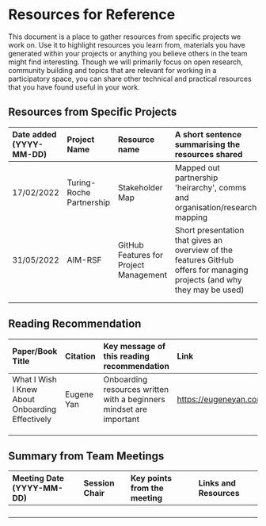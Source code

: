 # Resources for Reference

This document is a place to gather resources from specific projects we work on.
Use it to highlight resources you learn from, materials you have generated within your projects or anything you believe others in the team might find interesting.
Though we will primarily focus on open research, community building and topics that are relevant for working in a participatory space, you can share other technical and practical resources that you have found useful in your work.

## Resources from Specific Projects

| Date added (YYYY-MM-DD) | Project Name | Resource name| A short sentence summarising the resources shared | Links to find details |
|:-----------|:-----------|:-----------|:-----------|:-----------|
|17/02/2022 | Turing-Roche Partnership | Stakeholder Map  | Mapped out partnership 'heirarchy', comms and organisation/research mapping | https://app.mural.co/t/turingrochemapping3184/m/turingrochemapping3184/1644491751192/b5c39ec7d92b6f6d153bfb9f36c060b05be76800?sender=u4a3b5778337a812cfd903427 |
| 31/05/2022 | AIM-RSF | GitHub Features for Project Management | Short presentation that gives an overview of the features GitHub offers for managing projects (and why they may be used) | [Slides](https://docs.google.com/presentation/d/1C9vAmFaqCKieoVKYbYbpSqvB844LnAQ_u72mhbrlTnQ/edit?usp=sharing) |
|  |  |  |  |  |
|  |  |  |  |  |

## Reading Recommendation

| Paper/Book Title | Citation | Key message of this reading recommendation | Link |
|:-----------|:-----------|:-----------|:-----------|
| What I Wish I Knew About Onboarding Effectively | Eugene Yan | Onboarding resources written with a beginners mindset are important  | https://eugeneyan.com/writing/onboarding/ |
|  |  |  |  |
|  |  |  |  |
|  |  |  |  |

## Summary from Team Meetings

| Meeting Date (YYYY-MM-DD) | Session Chair | Key points from the meeting | Links and Resources |
|:-----------|:-----------|:-----------|:-----------|
|  |  |  |  |
|  |  |  |  |
|  |  |  |  |
|  |  |  |  |
